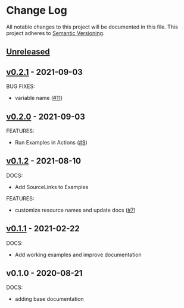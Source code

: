 # Change Log

All notable changes to this project will be documented in this file.
This project adheres to [Semantic Versioning](http://semver.org/).

<a name="unreleased"></a>
## [Unreleased]



<a name="v0.2.1"></a>
## [v0.2.1] - 2021-09-03
BUG FIXES:
- variable name ([#11](https://github.com/nclouds/terraform-aws-security-group/issues/11))


<a name="v0.2.0"></a>
## [v0.2.0] - 2021-09-03
FEATURES:
- Run Examples in Actions ([#9](https://github.com/nclouds/terraform-aws-security-group/issues/9))


<a name="v0.1.2"></a>
## [v0.1.2] - 2021-08-10
DOCS:
- Add SourceLinks to Examples

FEATURES:
- customize resource names and update docs ([#7](https://github.com/nclouds/terraform-aws-security-group/issues/7))


<a name="v0.1.1"></a>
## [v0.1.1] - 2021-02-22
DOCS:
- Add working examples and improve documentation


<a name="v0.1.0"></a>
## v0.1.0 - 2020-08-21
DOCS:
- adding base documentation


[Unreleased]: https://github.com/nclouds/terraform-aws-security-group/compare/v0.2.1...HEAD
[v0.2.1]: https://github.com/nclouds/terraform-aws-security-group/compare/v0.2.0...v0.2.1
[v0.2.0]: https://github.com/nclouds/terraform-aws-security-group/compare/v0.1.2...v0.2.0
[v0.1.2]: https://github.com/nclouds/terraform-aws-security-group/compare/v0.1.1...v0.1.2
[v0.1.1]: https://github.com/nclouds/terraform-aws-security-group/compare/v0.1.0...v0.1.1
